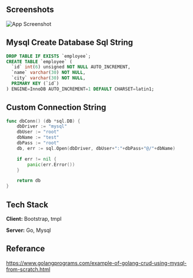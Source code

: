 ## Screenshots

![App Screenshot](https://i.hizliresim.com/jqunbz5.jpg)


## Mysql Create Database Sql String

```sql
DROP TABLE IF EXISTS `employee`;
CREATE TABLE `employee` (
  `id` int(6) unsigned NOT NULL AUTO_INCREMENT,
  `name` varchar(30) NOT NULL,
  `city` varchar(30) NOT NULL,
  PRIMARY KEY (`id`)
) ENGINE=InnoDB AUTO_INCREMENT=1 DEFAULT CHARSET=latin1;
```
## Custom Connection String 

```go
func dbConn() (db *sql.DB) {
	dbDriver := "mysql"
	dbUser := "root"
	dbName := "test"
	dbPass := "root"
	db, err := sql.Open(dbDriver, dbUser+":"+dbPass+"@/"+dbName)

	if err != nil {
		panic(err.Error())
	}

	return db
}
```

## Tech Stack

**Client:** Bootstrap, tmpl

**Server:** Go, Mysql

## Referance

https://www.golangprograms.com/example-of-golang-crud-using-mysql-from-scratch.html
